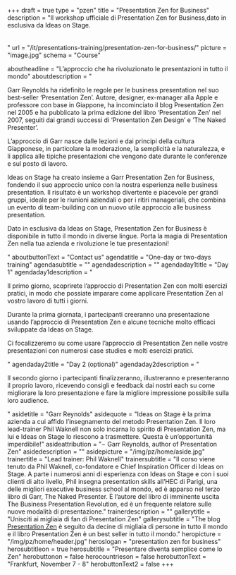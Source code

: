 +++
draft		= true
type		= "pzen"
title		= "Presentation Zen for Business"
description = "Il workshop ufficiale di  Presentation Zen for Business,dato in esclusiva da Ideas on Stage.<br><br><br>"
url 			= "/it/presentations-training/presentation-zen-for-business/"
picture		= "image.jpg"
schema		= "Course"

aboutheadline    = "L’approccio che ha rivoluzionato le presentazioni in tutto il mondo"
aboutdescription = "<p> Garr Reynolds ha ridefinito le regole per le business presentation nel suo best-seller ‘Presentation Zen’. Autore, designer, ex-manager alla Apple e professore con base in Giappone, ha incominciato il blog Presentation Zen nel 2005 e ha pubblicato la prima edizione del libro ‘Presentation Zen’ nel 2007, seguiti dai grandi successi di ‘Presentation Zen Design’ e ’The Naked Presenter’. </p><p>L’approccio di Garr nasce dalle lezioni e dai principi della cultura Giapponese, in particolare la moderazione, la semplicità e la naturalezza, e li applica alle tipiche presentazioni che vengono date durante le conferenze e sul posto di lavoro. </p><p>Ideas on Stage ha creato insieme a Garr Presentation Zen for Business, fondendo il suo approccio unico con la nostra esperienza nelle business presentation. Il risultato è un workshop divertente e piacevole per grandi gruppi, ideale per le riunioni aziendali o per i ritiri manageriali, che combina un evento di team-building con un nuovo utile approccio alle business presentation.</p><p>Dato in esclusiva da Ideas on Stage, Presentation Zen for Business è disponibile in tutto il mondo in diverse lingue. Porta la magia di Presentation Zen nella tua azienda e rivoluzione le tue presentazioni!</p>"
aboutbuttonText  = "Contact us"
agendatitle    = "One-day or two-days training"
agendasubtitle = ""
agendadescription = ""
agendaday1title = "Day 1"
agendaday1description = "<p>Il primo giorno, scoprirete l’approccio di Presentation Zen con molti esercizi pratici, in modo che possiate imparare come applicare Presentation Zen al vostro lavoro di tutti i giorni.</p><p>Durante la prima giornata, i partecipanti creeranno una presentazione usando l’approccio di Presentation Zen e alcune tecniche molto efficaci sviluppate da Ideas on Stage.</p><p>Ci focalizzeremo su come usare l’approccio di Presentation Zen nelle vostre presentazioni con numerosi case studies e molti esercizi pratici.</p>"
agendaday2title = "Day 2 (optional)"
agendaday2description = "<p>Il secondo giorno i partecipanti finalizzeranno, illustreranno e presenteranno il proprio lavoro, ricevendo consigli e feedback dai nostri each su come migliorare la loro presentazione e fare la migliore impressione possibile sulla loro audience.</p>"
asidetitle    = "Garr Reynolds"
asidequote = "Ideas on Stage è la prima azienda a cui affido l’insegnamento del metodo Presentation Zen. Il loro lead-trainer Phil Waknell non solo incarna lo spirito di Presentation Zen, ma lui e Ideas on Stage lo riescono a trasmettere. Questa è un’opportunità imperdibile!"
asideattribution	= "− Garr Reynolds, author of Presentation Zen"
asidedescription = ""
asidepicture = "/img/pz/home/aside.jpg"
trainertitle    = "Lead trainer: Phil Waknell"
trainersubtitle = "Il corso viene tenuto da Phil Waknell, co-fondatore e Chief Inspiration Officer di Ideas on Stage. A parte i numerosi anni di esperienza con Ideas on Stage e con i suoi clienti di alto livello, Phil insegna presentation skills all’HEC di Parigi, una delle migliori executive business school al mondo, ed è apparso nel terzo libro di Garr, The Naked Presenter. È l’autore del libro di imminente uscita The Business Presentation Revolution, ed è un frequente relatore sulle nuove modalità di presentazione."
trainerdescription = ""
gallerytitle    = "Unisciti ai migliaia di fan di Presentation Zen"
gallerysubtitle = "The blog [Presentation Zen](http://www.presentationzen.com/) è seguito da decine di migliaia di persone in tutto il mondo e il libro Presentation Zen è un best seller in tutto il mondo."
heropicture	    = "/img/pz/home/header.jpg"
heroslogan      = "presentation<span class='zengray zenregular'> zen</span><span class='zenregular'> for business</span>"
herosubtitleon  = true
herosubtitle    = "Presentare diventa semplice come lo Zen"
herobuttonon    = false
herocountrieson = false
herobuttonText  = "Frankfurt, November 7 - 8"
herobuttonText2	= false
+++

